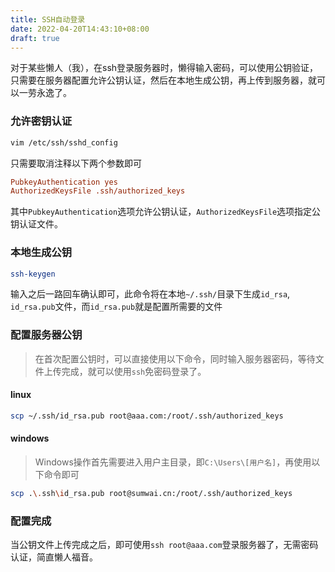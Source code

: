 ```yaml
---
title: SSH自动登录
date: 2022-04-20T14:43:10+08:00
draft: true
---
```


对于某些懒人（我），在ssh登录服务器时，懒得输入密码，可以使用公钥验证，只需要在服务器配置允许公钥认证，然后在本地生成公钥，再上传到服务器，就可以一劳永逸了。

### 允许密钥认证

```bash
vim /etc/ssh/sshd_config
```

只需要取消注释以下两个参数即可

```ini
PubkeyAuthentication yes
AuthorizedKeysFile .ssh/authorized_keys
```
其中`PubkeyAuthentication`选项允许公钥认证，`AuthorizedKeysFile`选项指定公钥认证文件。

### 本地生成公钥

```bash
ssh-keygen
```
输入之后一路回车确认即可，此命令将在本地`~/.ssh/`目录下生成`id_rsa`, `id_rsa.pub`文件，而`id_rsa.pub`就是配置所需要的文件

### 配置服务器公钥

> 在首次配置公钥时，可以直接使用以下命令，同时输入服务器密码，等待文件上传完成，就可以使用`ssh`免密码登录了。

#### linux

```bash 
scp ~/.ssh/id_rsa.pub root@aaa.com:/root/.ssh/authorized_keys
```

#### windows

> Windows操作首先需要进入用户主目录，即`C:\Users\[用户名]`，再使用以下命令即可

```bash
scp .\.ssh\id_rsa.pub root@sumwai.cn:/root/.ssh/authorized_keys
```

### 配置完成

当公钥文件上传完成之后，即可使用`ssh root@aaa.com`登录服务器了，无需密码认证，简直懒人福音。